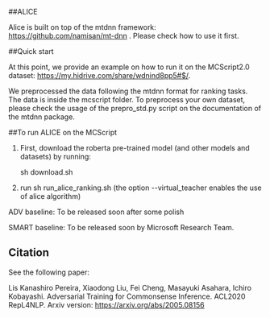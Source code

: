 ##ALICE

Alice is built on top of the mtdnn framework: https://github.com/namisan/mt-dnn . Please check how to use it first. 

##Quick start

At this point, we provide an example on how to run it on the MCScript2.0 dataset: https://my.hidrive.com/share/wdnind8pp5#$/. 

We preprocessed the data following the mtdnn format for ranking tasks. The data is inside the mcscript folder. To preprocess your own dataset, please check the usage of the prepro_std.py script on the documentation of the mtdnn package. 

##To run ALICE on the MCScript

1) First, download the roberta pre-trained model (and other models and datasets) by running:
    
    sh download.sh
    
2) run sh run_alice_ranking.sh (the option --virtual_teacher enables the use of alice algorithm)

ADV baseline: To be released soon after some polish

SMART baseline: To be released soon by Microsoft Research Team.

## Citation
See the following paper:

Lis Kanashiro Pereira, Xiaodong Liu, Fei Cheng, Masayuki Asahara, Ichiro Kobayashi. Adversarial Training for Commonsense Inference. ACL2020 RepL4NLP. Arxiv version: https://arxiv.org/abs/2005.08156
